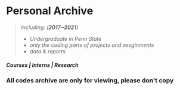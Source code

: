 # Personal Archive



> _Including:  (**2017~2021**)_
>  - _Undergraduate in Penn State_
>  - _only the coding parts of projects and assginments_
>  - _data & reports_


##### **Courses | Interns | Research**

### All codes archive are only for viewing, please don't copy

